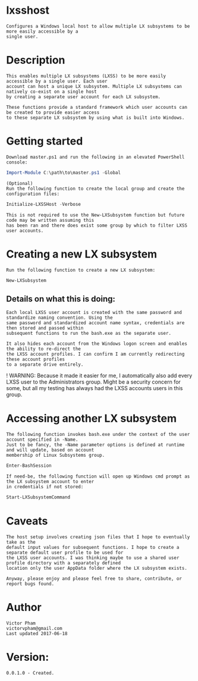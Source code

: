 # lxsshost
    Configures a Windows local host to allow multiple LX subsystems to be more easily accessible by a 
    single user.
    
# Description
    This enables multiple LX subsystems (LXSS) to be more easily accessible by a single user. Each user 
    account can host a unique LX subsystem. Multiple LX subsystems can natively co-exist on a single host
    by creating a separate user account for each LX subsystem.
    
    These functions provide a standard framework which user accounts can be created to provide easier access
    to these separate LX subsystem by using what is built into Windows.
    
# Getting started
    Download master.ps1 and run the following in an elevated PowerShell console:
```powershell
Import-Module C:\path\to\master.ps1 -Global
```
    
    (Optional)
    Run the following function to create the local group and create the configuration files:
```powershell
Initialize-LXSSHost -Verbose
```
    This is not required to use the New-LXSubsystem function but future code may be written assuming this
    has been ran and there does exist some group by which to filter LXSS user accounts.
    
# Creating a new LX subsystem
    Run the following function to create a new LX subsystem:
```powershell
New-LXSubsystem
```
    
## Details on what this is doing:
    
    Each local LXSS user account is created with the same password and standardize naming convention. Using the 
    same password and standardized account name syntax, credentials are then stored and passed within 
    subsequent functions to run the bash.exe as the separate user.
    
    It also hides each account from the Windows logon screen and enables the ability to re-direct the
    the LXSS account profiles. I can confirm I am currently redirecting these account profiles
    to a separate drive entirely.
    
  ! WARNING: Because it made it easier for me, I automatically also add every LXSS user
    to the Administrators group. Might be a security concern for some, but all my testing
    has always had the LXSS accounts users in this group.
    
# Accessing another LX subsystem
    The following function invokes bash.exe under the context of the user account specified in -Name.
    Just to be fancy, the -Name parameter options is defined at runtime and will update, based on account 
    membership of Linux Subsystems group.
```powershell
Enter-BashSession
```
        
    If need-be, the following function will open up Windows cmd prompt as the LX subsystem account to enter
    in credentials if not stored:
```powershell
Start-LXSubsystemCommand
```
   
# Caveats
    The host setup involves creating json files that I hope to eventually take as the 
    default input values for subsequent functions. I hope to create a separate default user profile to be used for
    the LXSS user accounts. I was thinking maybe to use a shared user profile directory with a separately defined 
    location only the user AppData folder where the LX subsystem exists.
    
    Anyway, please enjoy and please feel free to share, contribute, or report bugs found.
    
# Author
    Victor Pham
    victorvpham@gmail.com
    Last updated 2017-06-18
    
# Version:
    0.0.1.0 - Created.
